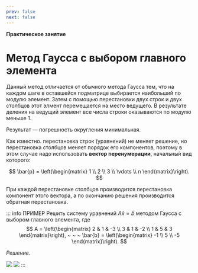 ```yaml
---
prev: false
next: false
---
```


**Практическое занятие**

# Метод Гаусса с выбором главного элемента

Данный метод отличается от обычного метода Гаусса тем, что на каждом шаге в оставшейся подматрице выбирается наибольший по модулю элемент. Затем с помощью перестановки двух строк и двух столбцов этот элмент перемещается на место ведущего. В результате деления на ведущий элемент все числа строки оказываются по модулю меньше 1.

Результат — погрешность округления минимальная.

Как известно. перестановка строк (уравнений) не меняет решение, но перестановка столбцов меняет порядок его компонентов, поэтому в этом случае надо использовать **вектор перенумерации**, начальный вид которого:

$$
\bar{p} = \left(\begin{matrix}
1 \\ 2 \\ 3 \\ \vdots \\ n
\end{matrix}\right).
$$

При каждой перестановке столбцов производится перестановка компонент этого вектора, а по окончанию решения производится обратная перестановка.

::: info ПРИМЕР
Решить систему уравнений $A\bar{x} = \bar{b}$ методом Гаусса с выбором главного элемента, где
$$
A = \left(\begin{matrix}
2 & 1 & -3 \\ 3 & 1 & -2 \\ 1 & 5 & 3
\end{matrix}\right), ~ ~ ~
\bar{b} = \left(\begin{matrix}
-1 \\ 5 \\ -5
\end{matrix}\right).
$$

*Решение.*

![](/media/gauss-with-p-1.jpg)
![](/media/gauss-with-p-2.jpg)
:::